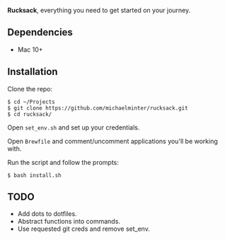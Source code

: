 __Rucksack__, everything you need to get started on your journey.

## Dependencies

* Mac 10+

## Installation

Clone the repo:

```
$ cd ~/Projects
$ git clone https://github.com/michaelminter/rucksack.git
$ cd rucksack/
```

Open `set_env.sh` and set up your credentials.

Open `Brewfile` and comment/uncomment applications you'll be working with.

Run the script and follow the prompts:

```
$ bash install.sh 
```

## TODO

- Add dots to dotfiles.
- Abstract functions into commands.
- Use requested git creds and remove set_env.
